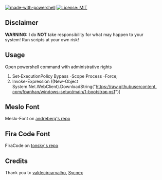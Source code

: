 
[![made-with-powershell](https://img.shields.io/badge/PowerShell-1f425f?logo=Powershell)](https://microsoft.com/PowerShell)
[![License: MIT](https://img.shields.io/badge/License-MIT-yellow.svg)](https://opensource.org/licenses/MIT)

## Disclaimer

**WARNING:** I do **NOT** take responsibility for what may happen to your system! Run scripts at your own risk!

## Usage

Open powershell command with administrative rights<br>
1. Set-ExecutionPolicy Bypass -Scope Process -Force;
2. Invoke-Expression ((New-Object System.Net.WebClient).DownloadString("https://raw.githubusercontent.com/fpanhan/windows-setup/main/1-bootstrap.ps1"))

## Meslo Font

Meslo-Font on [andreberg's repo](https://github.com/andreberg/Meslo-Font)

## Fira Code Font

FiraCode on [tonsky's repo](https://github.com/tonsky/FiraCode)

## Credits

Thank you to [valdecircarvalho](https://github.com/valdecircarvalho/), [Sycnex](https://github.com/Sycnex)
